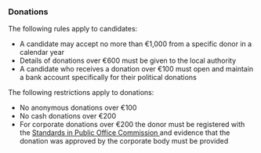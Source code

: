 ###  Donations

The following rules apply to candidates:

  * A candidate may accept no more than €1,000 from a specific donor in a calendar year 
  * Details of donations over €600 must be given to the local authority 
  * A candidate who receives a donation over €100 must open and maintain a bank account specifically for their political donations 

The following restrictions apply to donations:

  * No anonymous donations over €100 
  * No cash donations over €200 
  * For corporate donations over €200 the donor must be registered with the [ Standards in Public Office Commission ](https://www.sipo.ie/en/) and evidence that the donation was approved by the corporate body must be provided 
